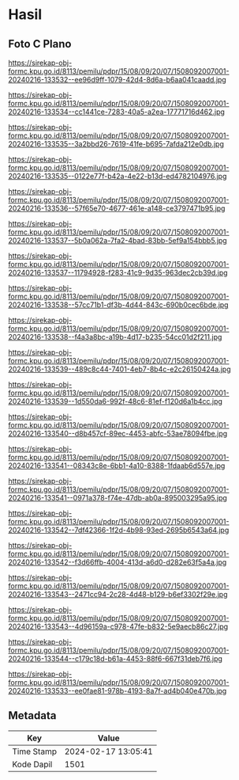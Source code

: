 # Hasil

## Foto C Plano

https://sirekap-obj-formc.kpu.go.id/8113/pemilu/pdpr/15/08/09/20/07/1508092007001-20240216-133532--ee96d9ff-1079-42d4-8d6a-b6aa041caadd.jpg

https://sirekap-obj-formc.kpu.go.id/8113/pemilu/pdpr/15/08/09/20/07/1508092007001-20240216-133534--cc1441ce-7283-40a5-a2ea-17771716d462.jpg

https://sirekap-obj-formc.kpu.go.id/8113/pemilu/pdpr/15/08/09/20/07/1508092007001-20240216-133535--3a2bbd26-7619-41fe-b695-7afda212e0db.jpg

https://sirekap-obj-formc.kpu.go.id/8113/pemilu/pdpr/15/08/09/20/07/1508092007001-20240216-133535--0122e77f-b42a-4e22-b13d-ed4782104976.jpg

https://sirekap-obj-formc.kpu.go.id/8113/pemilu/pdpr/15/08/09/20/07/1508092007001-20240216-133536--57f65e70-4677-461e-a148-ce3797471b95.jpg

https://sirekap-obj-formc.kpu.go.id/8113/pemilu/pdpr/15/08/09/20/07/1508092007001-20240216-133537--5b0a062a-7fa2-4bad-83bb-5ef9a154bbb5.jpg

https://sirekap-obj-formc.kpu.go.id/8113/pemilu/pdpr/15/08/09/20/07/1508092007001-20240216-133537--11794928-f283-41c9-9d35-963dec2cb39d.jpg

https://sirekap-obj-formc.kpu.go.id/8113/pemilu/pdpr/15/08/09/20/07/1508092007001-20240216-133538--57cc71b1-df3b-4d44-843c-690b0cec6bde.jpg

https://sirekap-obj-formc.kpu.go.id/8113/pemilu/pdpr/15/08/09/20/07/1508092007001-20240216-133538--f4a3a8bc-a19b-4d17-b235-54cc01d2f211.jpg

https://sirekap-obj-formc.kpu.go.id/8113/pemilu/pdpr/15/08/09/20/07/1508092007001-20240216-133539--489c8c44-7401-4eb7-8b4c-e2c26150424a.jpg

https://sirekap-obj-formc.kpu.go.id/8113/pemilu/pdpr/15/08/09/20/07/1508092007001-20240216-133539--1d550da6-992f-48c6-81ef-f120d6a1b4cc.jpg

https://sirekap-obj-formc.kpu.go.id/8113/pemilu/pdpr/15/08/09/20/07/1508092007001-20240216-133540--d8b457cf-89ec-4453-abfc-53ae78094fbe.jpg

https://sirekap-obj-formc.kpu.go.id/8113/pemilu/pdpr/15/08/09/20/07/1508092007001-20240216-133541--08343c8e-6bb1-4a10-8388-1fdaab6d557e.jpg

https://sirekap-obj-formc.kpu.go.id/8113/pemilu/pdpr/15/08/09/20/07/1508092007001-20240216-133541--0971a378-f74e-47db-ab0a-895003295a95.jpg

https://sirekap-obj-formc.kpu.go.id/8113/pemilu/pdpr/15/08/09/20/07/1508092007001-20240216-133542--7df42366-1f2d-4b98-93ed-2695b6543a64.jpg

https://sirekap-obj-formc.kpu.go.id/8113/pemilu/pdpr/15/08/09/20/07/1508092007001-20240216-133542--f3d66ffb-4004-413d-a6d0-d282e63f5a4a.jpg

https://sirekap-obj-formc.kpu.go.id/8113/pemilu/pdpr/15/08/09/20/07/1508092007001-20240216-133543--2471cc94-2c28-4d48-b129-b6ef3302f29e.jpg

https://sirekap-obj-formc.kpu.go.id/8113/pemilu/pdpr/15/08/09/20/07/1508092007001-20240216-133543--4d96159a-c978-47fe-b832-5e9aecb86c27.jpg

https://sirekap-obj-formc.kpu.go.id/8113/pemilu/pdpr/15/08/09/20/07/1508092007001-20240216-133544--c179c18d-b61a-4453-88f6-667f31deb7f6.jpg

https://sirekap-obj-formc.kpu.go.id/8113/pemilu/pdpr/15/08/09/20/07/1508092007001-20240216-133533--ee0fae81-978b-4193-8a7f-ad4b040e470b.jpg


## Metadata

| Key        | Value               |
| ---------- | ------------------- |
| Time Stamp | 2024-02-17 13:05:41 |
| Kode Dapil | 1501                |




